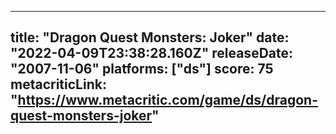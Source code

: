 
---
title: "Dragon Quest Monsters: Joker"
date: "2022-04-09T23:38:28.160Z"
releaseDate: "2007-11-06"
platforms: ["ds"]
score: 75
metacriticLink: "https://www.metacritic.com/game/ds/dragon-quest-monsters-joker"
---
